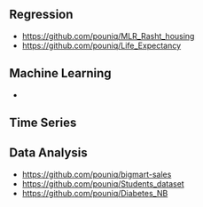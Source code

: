 
<!--
**pouniq/pouniq** is a ✨ _special_ ✨ repository because its `README.md` (this file) appears on your GitHub profile.

Here are some ideas to get you started:

- 🔭 I’m currently working on ...
- 🌱 I’m currently learning ...
- 👯 I’m looking to collaborate on ...
- 🤔 I’m looking for help with ...
- 💬 Ask me about ...
- 📫 How to reach me: ...
- 😄 Pronouns: ...
- ⚡ Fun fact: ...
-->

## Regression
- https://github.com/pouniq/MLR_Rasht_housing 
- https://github.com/pouniq/Life_Expectancy
## Machine Learning
- 
## Time Series
## Data Analysis
- https://github.com/pouniq/bigmart-sales
- https://github.com/pouniq/Students_dataset
- https://github.com/pouniq/Diabetes_NB



